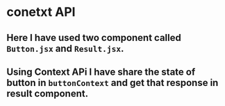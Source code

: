 # conetxt API
## Here I have used two component called `Button.jsx` and `Result.jsx`.
## Using Context APi I have share the state of button in `buttonContext` and get that response in result component.